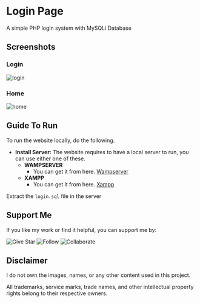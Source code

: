 # Login Page
A simple PHP login system with MySQLi Database

## Screenshots
### Login
![login](https://github.com/user-attachments/assets/d37801b9-a83a-4213-996f-70ce39c99623)

### Home
![home](https://github.com/user-attachments/assets/1f5a51d8-cee6-47a5-8ce3-9f6df3ce5d96)

## Guide To Run
To run the website locally, do the following.

- **Install Server:** The website requires to have a local server to run, you can use either one of these.
  - **WAMPSERVER**
    - You can get it from here. [Wampserver](https://sourceforge.net/projects/wampserver/)
  - **XAMPP**
    - You can get it from here. [Xampp](https://www.apachefriends.org/)

Extract the `login.sql` file in the server 

## Support Me
If you like my work or find it helpful, you can support me by:

![Give Star](https://img.shields.io/badge/Give%20⭐️-F7DF1E?style=for-the-badge&logo=github&logoColor=black)
![Follow](https://img.shields.io/badge/Follow-1DA1F2?style=for-the-badge&logo=twitter&logoColor=white)
![Collaborate](https://img.shields.io/badge/Collaborate-6CC24A?style=for-the-badge&logo=githubactions&logoColor=white)

## Disclaimer  
I do not own the images, names, or any other content used in this project.  

All trademarks, service marks, trade names, and other intellectual property rights belong to their respective owners.  
